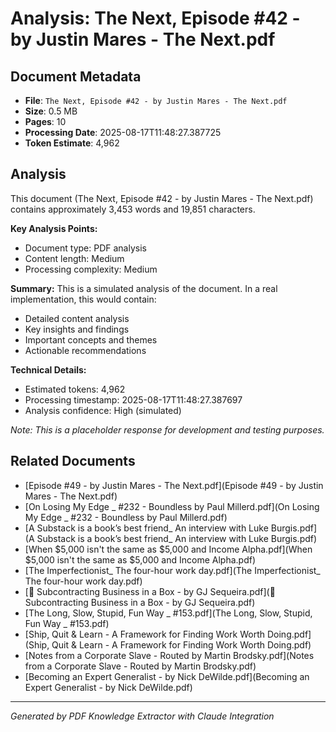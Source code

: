 # Analysis: The Next, Episode #42 - by Justin Mares - The Next.pdf

## Document Metadata
- **File**: `The Next, Episode #42 - by Justin Mares - The Next.pdf`
- **Size**: 0.5 MB
- **Pages**: 10
- **Processing Date**: 2025-08-17T11:48:27.387725
- **Token Estimate**: 4,962

## Analysis

This document (The Next, Episode #42 - by Justin Mares - The Next.pdf) contains approximately 3,453 words and 19,851 characters.

**Key Analysis Points:**
- Document type: PDF analysis
- Content length: Medium
- Processing complexity: Medium

**Summary:**
This is a simulated analysis of the document. In a real implementation, this would contain:
- Detailed content analysis
- Key insights and findings
- Important concepts and themes
- Actionable recommendations

**Technical Details:**
- Estimated tokens: 4,962
- Processing timestamp: 2025-08-17T11:48:27.387697
- Analysis confidence: High (simulated)

*Note: This is a placeholder response for development and testing purposes.*

## Related Documents

- [Episode #49 - by Justin Mares - The Next.pdf](Episode #49 - by Justin Mares - The Next.pdf)
- [On Losing My Edge _ #232 - Boundless by Paul Millerd.pdf](On Losing My Edge _ #232 - Boundless by Paul Millerd.pdf)
- [A Substack is a book’s best friend_ An interview with Luke Burgis.pdf](A Substack is a book’s best friend_ An interview with Luke Burgis.pdf)
- [When $5,000 isn't the same as $5,000 and Income Alpha.pdf](When $5,000 isn't the same as $5,000 and Income Alpha.pdf)
- [The Imperfectionist_ The four-hour work day.pdf](The Imperfectionist_ The four-hour work day.pdf)
- [💼 Subcontracting Business in a Box - by GJ Sequeira.pdf](💼 Subcontracting Business in a Box - by GJ Sequeira.pdf)
- [The Long, Slow, Stupid, Fun Way _ #153.pdf](The Long, Slow, Stupid, Fun Way _ #153.pdf)
- [Ship, Quit & Learn - A Framework for Finding Work Worth Doing.pdf](Ship, Quit & Learn - A Framework for Finding Work Worth Doing.pdf)
- [Notes from a Corporate Slave - Routed by Martin Brodsky.pdf](Notes from a Corporate Slave - Routed by Martin Brodsky.pdf)
- [Becoming an Expert Generalist - by Nick DeWilde.pdf](Becoming an Expert Generalist - by Nick DeWilde.pdf)

---
*Generated by PDF Knowledge Extractor with Claude Integration*